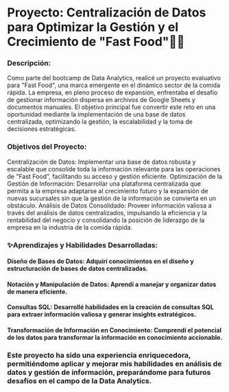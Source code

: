 # Proyecto: Centralización de Datos para Optimizar la Gestión y el Crecimiento de "Fast Food"🍔🍕

### **Descripción:**
Como parte del bootcamp de Data Analytics, realicé un proyecto evaluativo para "Fast Food", una marca emergente en el dinámico sector de la comida rápida. La empresa, en pleno proceso de expansión, enfrentaba el desafío de gestionar información dispersa en archivos de Google Sheets y documentos manuales. El objetivo principal fue convertir este reto en una oportunidad mediante la implementación de una base de datos centralizada, optimizando la gestión, la escalabilidad y la toma de decisiones estratégicas.

### **Objetivos del Proyecto:**
Centralización de Datos: Implementar una base de datos robusta y escalable que consolide toda la información relevante para las operaciones de "Fast Food", facilitando su acceso y gestión eficiente.
Optimización de la Gestión de Información: Desarrollar una plataforma centralizada que permita a la empresa adaptarse al crecimiento futuro y la expansión de nuevas sucursales sin que la gestión de la información se convierta en un obstáculo.
Análisis de Datos Consolidado: Proveer información valiosa a través del análisis de datos centralizados, impulsando la eficiencia y la rentabilidad del negocio y consolidando la posición de liderazgo de la empresa en la industria de la comida rápida.

### ✨**Aprendizajes y Habilidades Desarrolladas:**
#### Diseño de Bases de Datos: Adquirí conocimientos en el diseño y estructuración de bases de datos centralizadas.
#### Notación y Manipulación de Datos: Aprendí a manejar y organizar datos de manera eficiente.
#### Consultas SQL: Desarrollé habilidades en la creación de consultas SQL para extraer información valiosa y generar insights estratégicos.
#### Transformación de Información en Conocimiento: Comprendí el potencial de los datos para transformar la información en conocimiento accionable.

### Este proyecto ha sido una experiencia enriquecedora, permitiéndome aplicar y mejorar mis habilidades en análisis de datos y gestión de información, preparándome para futuros desafíos en el campo de la Data Analytics.
